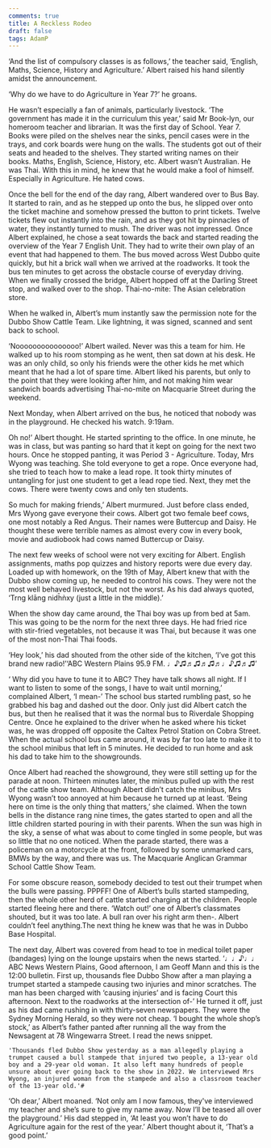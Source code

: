 ```yaml
---
comments: true
title: A Reckless Rodeo
draft: false
tags: AdamP
---
```

 
‘And the list of compulsory classes is as follows,’ the teacher said, ‘English, Maths, Science, History and Agriculture.’ Albert raised his hand silently amidst the announcement.

‘Why do we have to do Agriculture in Year 7?’ he groans.

He wasn’t especially a fan of animals, particularly livestock. ‘The government has made it in the curriculum this year,’ said Mr Book-lyn, our homeroom teacher and librarian.  It was the first day of School. Year 7. Books were piled on the shelves near the sinks, pencil cases were in the trays, and cork boards were hung on the walls. The students got out of their seats and headed to the shelves. They started writing names on their books. Maths, English, Science, History, etc. Albert wasn’t Australian. He was Thai. With this in mind, he knew that he would make a fool of himself. Especially in Agriculture. He hated cows.

Once the bell for the end of the day rang, Albert wandered over to Bus Bay. It started to rain, and as he stepped up onto the bus, he slipped over onto the ticket machine and somehow pressed the button to print tickets. Twelve tickets flew out instantly into the rain, and as they got hit by pinnacles of water, they instantly turned to mush. The driver was not impressed. Once Albert explained, he chose a seat towards the back and started reading the overview of the Year 7 English Unit. They had to write their own play of an event that had happened to them. The bus moved across West Dubbo quite quickly, but hit a brick wall when we arrived at the roadworks. It took the bus ten minutes to get across the obstacle course of everyday driving. When we finally crossed the bridge, Albert hopped off at the Darling Street stop, and walked over to the shop. Thai-no-mite: The Asian celebration store.

When he walked in,  Albert’s mum instantly saw the permission note for the Dubbo Show Cattle Team. Like lightning, it was signed, scanned and sent back to school.

‘Nooooooooooooooo!’ Albert wailed. Never was this a team for him. He walked up to his room stomping as he went, then sat down at his desk. He was an only child, so only his friends were the other kids he met which meant that he had a lot of spare time. Albert liked his parents, but only to the point that they were looking after him, and not making him wear sandwich boards advertising Thai-no-mite on Macquarie Street during the weekend.

Next Monday, when Albert arrived on the bus, he noticed that nobody was in the playground. He checked his watch. 9:19am.

Oh no!’ Albert thought. He started sprinting to the office. In one minute, he was in class, but was panting so hard that it kept on going for the next two hours. Once he stopped panting, it was Period 3 - Agriculture. Today, Mrs Wyong was teaching. She told everyone to get a rope. Once everyone had, she tried to teach how to make a lead rope. It took thirty minutes of untangling for just one student to get a  lead rope tied. Next, they met the cows. There were twenty cows and only ten students.

So much for making friends,’ Albert murmured. Just before class ended, Mrs Wyong gave everyone their cows. Albert got two female beef cows, one most notably a Red Angus. Their names were Buttercup and Daisy. He thought these were terrible names as almost every cow in every book, movie and audiobook had cows named Buttercup or Daisy.

The next few weeks of school were not very exciting for Albert. English assignments, maths pop quizzes and history reports were due every day. Loaded up with homework, on the 19th of May, Albert knew that with the Dubbo show coming up, he needed to control his cows. They were not the most well behaved livestock, but not the worst. As his dad always quoted,
‘Trng klāng nidh̄ǹxy (just a little in the middle).’

When the show day came around, the Thai boy was up from bed at 5am. This was going to be the norm for the next three days. He had fried rice with stir-fried vegetables, not because it was Thai, but because it was one of the most non-Thai Thai foods.

‘Hey look,’ his dad  shouted from the other side of the kitchen, ‘I’ve got this brand new radio!’‘ABC Western Plains 95.9 FM. ♩♪♫♬♫♬♫♬♩♪♫♬♫’

‘ Why did you have to tune it to ABC? They have talk shows all night. If I want to listen to some of the songs, I have to wait until morning,’ complained Albert, ‘I mean-’ The school bus started rumbling past, so he grabbed his bag and dashed out the door. Only just did Albert catch the bus, but then he realised that it was the normal bus to Riverdale Shopping Centre. Once he explained to the driver when he asked where his ticket was, he was dropped off opposite the Caltex Petrol Station on Cobra Street. When the actual school bus came around, it was by far too late to make it to the school minibus that left in 5 minutes. He decided to run home and ask his dad to take him to the showgrounds.

Once Albert had reached the showground, they were still setting up for the parade at noon. Thirteen minutes later, the minibus pulled up with the rest of the cattle show team. Although Albert didn’t catch the minibus, Mrs Wyong wasn’t too annoyed at him because he turned up at least. ‘Being here on time is the only thing that matters,’ she claimed. When the town bells in the distance rang nine times, the gates started to open and all the little children started pouring in with their parents. When the sun was high in the sky, a sense of what was about to come tingled in some people, but was so little that no one noticed. When the parade started, there was a policeman on a motorcycle at the front, followed by some unmarked cars, BMWs by the way, and there was us. The Macquarie Anglican Grammar School Cattle Show Team.

For some obscure reason, somebody decided to test out their trumpet when the bulls were passing. PPPFF! One of Albert’s bulls started stampeding, then the whole other herd of cattle started charging at the children. People started fleeing here and there. ‘Watch out!’ one of Albert’s classmates shouted, but it was too late. A bull ran over his right arm then-. Albert couldn’t feel anything.The next thing he knew was that he was in Dubbo Base Hospital.

The next day, Albert was covered from head to toe in medical toilet paper (bandages) lying on the lounge upstairs when the news started. ‘♩♩♪♩♩ ABC  News Western Plains, Good afternoon, I am Geoff Mann and this is the 12:00 bulletin. First up, thousands flee Dubbo Show after a man playing a trumpet started a stampede causing two injuries and minor scratches. The man has been charged with ‘causing injuries’ and is facing Court this afternoon. Next to the roadworks at the intersection of-’ He turned it off, just as his dad came rushing in with thirty-seven newspapers. They were the Sydney Morning Herald, so they were not cheap. ‘I bought the whole shop’s stock,’ as Albert’s father panted after running all the way from the Newsagent at 78 Wingewarra Street. I read the news snippet.

    'Thousands fled Dubbo Show yesterday as a man allegedly playing a trumpet caused a bull stampede that injured two people, a 13-year old boy and a 29-year old woman. It also left many hundreds of people unsure about ever going back to the show in 2022. We interviewed Mrs Wyong, an injured woman from the stampede and also a classroom teacher of the 13-year old.'#

‘Oh dear,’ Albert moaned. ‘Not only am I now famous, they've interviewed my teacher and she’s sure to give my name away. Now I’ll be teased all over the playground.’ His dad stepped in, ‘At least you won’t have to do Agriculture again for the rest of the year.’ Albert thought about it, ‘That’s a good point.’
